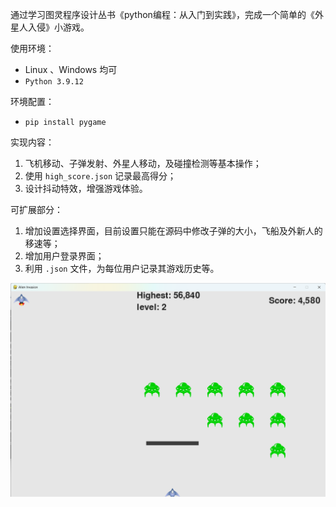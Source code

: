 通过学习图灵程序设计丛书《python编程：从入门到实践》，完成一个简单的《外星人入侵》小游戏。

使用环境：

*   Linux 、Windows 均可
*   `Python 3.9.12`

环境配置：

*   `pip install pygame`

实现内容：

1.   飞机移动、子弹发射、外星人移动，及碰撞检测等基本操作；
2.   使用 `high_score.json` 记录最高得分；
3.   设计抖动特效，增强游戏体验。

可扩展部分：

1.   增加设置选择界面，目前设置只能在源码中修改子弹的大小，飞船及外新人的移速等；
2.   增加用户登录界面；
3.   利用 `.json` 文件，为每位用户记录其游戏历史等。



![image-20230315110839052](readme/image-20230315110839052.png)
